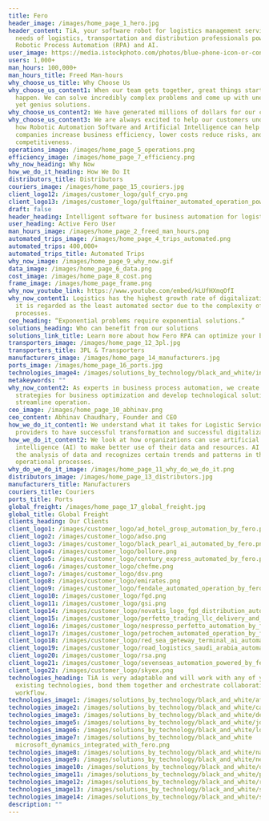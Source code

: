 ```yaml
---
title: Fero
header_image: /images/home_page_1_hero.jpg
header_content: TiA, your software robot for logistics management serving the
  needs of logistics, transportation and distribution professionals powered by
  Robotic Process Automation (RPA) and AI.
user_image: https://media.istockphoto.com/photos/blue-phone-icon-or-contact-website-mobile-symbol-isolated-on-classic-picture-id1331252718?b=1&k=20&m=1331252718&s=170667a&w=0&h=Ecq66QqkVMfN-PTR3WmNcGs4YHm1bICeZpMXos_Sp5Q=
users: 1,000+
man_hours: 100,000+
man_hours_title: Freed Man-hours
why_choose_us_title: Why Choose Us
why_choose_us_content1: When our team gets together, great things start to
  happen. We can solve incredibly complex problems and come up with unexpected
  yet genius solutions.
why_choose_us_content2: We have generated millions of dollars for our clients in savings.
why_choose_us_content3: We are always excited to help our customers understand
  how Robotic Automation Software and Artificial Intelligence can help their
  companies increase business efficiency, lower costs reduce risks, and improve
  competitiveness.
operations_image: /images/home_page_5_operations.png
efficiency_image: /images/home_page_7_efficiency.png
why_now_heading: Why Now
how_we_do_it_heading: How We Do It
distributors_title: Distributors
couriers_image: /images/home_page_15_couriers.jpg
client_logo12: /images/customer_logo/gulf_cryo.png
client_logo13: /images/customer_logo/gulftainer_automated_operation_powered_by_fero.png
draft: false
header_heading: Intelligent software for business automation for logistics
user_heading: Active Fero User
man_hours_image: /images/home_page_2_freed_man_hours.png
automated_trips_image: /images/home_page_4_trips_automated.png
automated_trips: 400,000+
automated_trips_title: Automated Trips
why_now_image: /images/home_page_9_why_now.gif
data_image: /images/home_page_6_data.png
cost_image: /images/home_page_8_cost.png
frame_image: /images/home_page_frame.png
why_now_youtube_link: https://www.youtube.com/embed/kLUfHXmqOfI
why_now_content1: Logistics has the highest growth rate of digitalization, but
  it is regarded as the least automated sector due to the complexity of the
  processes.
ceo_heading: “Exponential problems require exponential solutions.”
solutions_heading: Who can benefit from our solutions
solutions_link_title: Learn more about how Fero RPA can optimize your business
transporters_image: /images/home_page_12_3pl.jpg
transporters_title: 3PL & Transporters
manufacturers_image: /images/home_page_14_manufacturers.jpg
ports_image: /images/home_page_16_ports.jpg
technologies_image4: /images/solutions_by_technology/black_and_white/infor_integrated_with_fero.png
metakeywords: ""
why_now_content2: As experts in business process automation, we create
  strategies for business optimization and develop technological solutions for
  streamline operation.
ceo_image: /images/home_page_10_abhinav.png
ceo_content: Abhinav Chaudhary, Founder and CEO
how_we_do_it_content1: We understand what it takes for Logistic Service
  providers to have successful transformation and successful digitalization.
how_we_do_it_content2: We look at how organizations can use artificial
  intelligence (AI) to make better use of their data and resources. AI allows
  the analysis of data and recognizes certain trends and patterns in their
  operational processes.
why_do_we_do_it_image: /images/home_page_11_why_do_we_do_it.png
distributors_image: /images/home_page_13_distributors.jpg
manufacturers_title: Manufacturers
couriers_title: Couriers
ports_title: Ports
global_freight: /images/home_page_17_global_freight.jpg
global_title: Global Freight
clients_heading: Our Clients
client_logo1: /images/customer_logo/ad_hotel_group_automation_by_fero.png
client_logo2: /images/customer_logo/adso.png
client_logo3: /images/customer_logo/black_pearl_ai_automated_by_fero.png
client_logo4: /images/customer_logo/bollore.png
client_logo5: /images/customer_logo/century_express_automated_by_fero.png
client_logo6: /images/customer_logo/chefme.png
client_logo7: /images/customer_logo/dsv.png
client_logo8: /images/customer_logo/emirates.png
client_logo9: /images/customer_logo/fendale_automated_operation_by_fero.png
client_logo10: /images/customer_logo/fgd.png
client_logo11: /images/customer_logo/gsi.png
client_logo14: /images/customer_logo/novatis_logo_fgd_distribution_automated_by_fero.png
client_logo15: /images/customer_logo/perfetto_trading_llc_delivery_and_operation_automation_by_fero.png
client_logo16: /images/customer_logo/nespresso_perfetto_automation_by_fero.png
client_logo17: /images/customer_logo/petrochem_automated_operation_by_fero.png
client_logo18: /images/customer_logo/red_sea_geteway_terminal_ai_automation_by_fero.png
client_logo19: /images/customer_logo/road_logistics_saudi_arabia_automation_powered_by_fero.png
client_logo20: /images/customer_logo/rsa.png
client_logo21: /images/customer_logo/sevenseas_automation_powered_by_fero.png
client_logo22: /images/customer_logo/skyex.png
technologies_heading: TiA is very adaptable and will work with any of your
  existing technologies, bond them together and orchestrate collaborative
  workflow.
technologies_image1: /images/solutions_by_technology/black_and_white/afsys_integrated_with_fero.png
technologies_image2: /images/solutions_by_technology/black_and_white/cargowiseone_integrated_with_fero.png
technologies_image3: /images/solutions_by_technology/black_and_white/dell_boomi_integrated_with_fero.png
technologies_image5: /images/solutions_by_technology/black_and_white/jda_software_integrated_with_fero.png
technologies_image6: /images/solutions_by_technology/black_and_white/location_solution_integrated_with_fero.png
technologies_image7: /images/solutions_by_technology/black_and_white
  microsoft_dynamics_integrated_with_fero.png
technologies_image8: /images/solutions_by_technology/black_and_white/navis_integrated_with_fero.png
technologies_image9: /images/solutions_by_technology/black_and_white/newage_efreight_integrated_with_fero.png
technologies_image10: /images/solutions_by_technology/black_and_white/oracle_integrated_with_fero.png
technologies_image11: /images/solutions_by_technology/black_and_white/pipedrive_integrated_with_fero.png
technologies_image12: /images/solutions_by_technology/black_and_white/roamworks_integrated_with_fero.png
technologies_image13: /images/solutions_by_technology/black_and_white/sap_integrated_with_fero.png
technologies_image14: /images/solutions_by_technology/black_and_white/symphony_integrated_with_fero.png
description: ""
---
```

